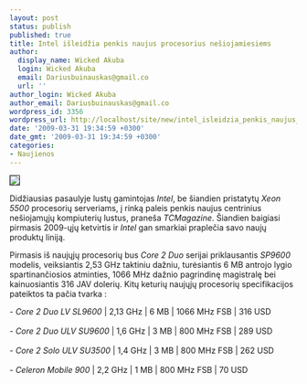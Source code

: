 ```yaml
---
layout: post
status: publish
published: true
title: Intel išleidžia penkis naujus procesorius nešiojamiesiems
author:
  display_name: Wicked Akuba
  login: Wicked Akuba
  email: Dariusbuinauskas@gmail.co
  url: ''
author_login: Wicked Akuba
author_email: Dariusbuinauskas@gmail.co
wordpress_id: 3356
wordpress_url: http://localhost/site/new/intel_isleidzia_penkis_naujus_procesorius_nesiojamiesiems/
date: '2009-03-31 19:34:59 +0300'
date_gmt: '2009-03-31 19:34:59 +0300'
categories:
- Naujienos
---
```

<div class="imgright"><img src="http://akuba.technews.lt/coreduo.jpg" border="1" /></div>
<p>Didžiausias pasaulyje lustų gamintojas <i>Intel</i>, be šiandien pristatytų <i>Xeon 5500</i> procesorių serveriams, į rinką paleis penkis naujus centrinius nešiojamųjų kompiuterių lustus, praneša <i>TCMagazine</i>. Šiandien baigiasi pirmasis 2009-ųjų ketvirtis ir <i>Intel</i> gan smarkiai praplečia savo naujų produktų liniją. </p>
<p>Pirmasis iš naujųjų procesorių bus <i>Core 2 Duo</i> serijai priklausantis <i>SP9600</i> modelis, veiksiantis 2,53 GHz taktiniu dažniu, turėsiantis 6 MB antrojo lygio spartinančiosios atminties, 1066 MHz dažnio pagrindinę magistralę bei kainuosiantis 316 JAV dolerių. Kitų keturių naujųjų procesorių specifikacijos pateiktos ta pačia tvarka : </p>
<p>- <i>Core 2 Duo LV SL9600</i> | 2,13 GHz | 6 MB | 1066 MHz FSB | 316 USD<br />
<br />- <i>Core 2 Duo ULV SU9600</i> | 1,6 GHz | 3 MB | 800 MHz FSB | 289 USD<br />
<br />- <i>Core 2 Solo ULV SU3500</i> | 1,4 GHz | 3 MB | 800 MHz FSB | 262 USD<br />
<br />- <i>Celeron Mobile 900</i> | 2,2 GHz | 1 MB | 800 MHz FSB | 70 USD</p>

